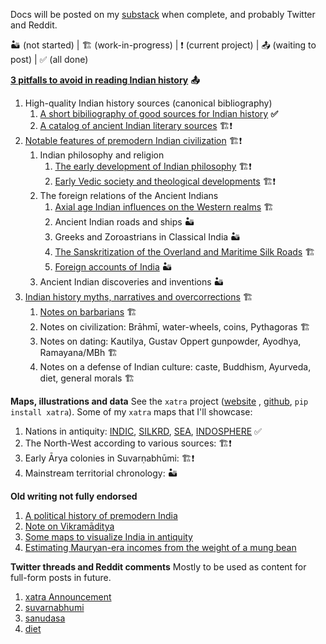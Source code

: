 Docs will be posted on my [substack](srajma.github.io/blog/) when complete, and probably Twitter and Reddit.

🏜️ (not started) | 🏗️ (work-in-progress) | ❗ (current project) | 📤 (waiting to post) | ✅ (all done)

**[3 pitfalls to avoid in reading Indian history](Articles/README.md)** **📤**

1. High-quality Indian history sources (canonical bibliography)
    1. [A short bibiliography of good sources for Indian history](Articles/sources/secondary.md) **✅**
    2. [A catalog of ancient Indian literary sources](Articles/sources/primary.md) 🏗️❗
2. [Notable features of premodern Indian civilization](Articles/features/README.md) 🏗️❗
    1. Indian philosophy and religion
        1. [The early development of Indian philosophy](Articles/features/hinduism/philosophy.md) 🏗️❗
        2. [Early Vedic society and theological developments](Articles/features/hinduism/theology.md) 🏗❗
    2. The foreign relations of the Ancient Indians
        1. [Axial age Indian influences on the Western realms](Articles/features/foreign/axial.md) 🏗️
        2. Ancient Indian roads and ships 🏜️
        3. Greeks and Zoroastrians in Classical India 🏜️
        4. [The Sanskritization of the Overland and Maritime Silk Roads](Articles/features/foreign/silkrd.md) 🏗️
        5. [Foreign accounts of India](Articles/features/foreign/accounts.md) 🏜️
    3. Ancient Indian discoveries and inventions 🏜️
3. [Indian history myths, narratives and overcorrections](Articles/myths/README.md) 🏗️
    1. [Notes on barbarians](Articles/myths/barbarians.md) 🏗️
    2. Notes on civilization: Brāhmī, water-wheels, coins, Pythagoras 🏗️
    3. Notes on dating: Kautilya, Gustav Oppert gunpowder, Ayodhya, Ramayana/MBh 🏗️
    4. Notes on a defense of Indian culture: caste, Buddhism, Ayurveda, diet, general morals 🏗️

**Maps, illustrations and data**
See the `xatra` project ([website](https://srajma.github.io/xatra/) , [github](https://github.com/srajma/xatra), `pip install xatra`). Some of my `xatra` maps that I'll showcase:
1. Nations in antiquity: [INDIC](https://srajma.github.io/xatra/examples/nations/INDIC.html), [SILKRD](https://srajma.github.io/xatra/examples/nations/SILKRD.html), [SEA](https://srajma.github.io/xatra/examples/nations/SEA.html), [INDOSPHERE](https://srajma.github.io/xatra/examples/nations/INDOSPHERE.html) ✅
2. The North-West according to various sources: 🏗️❗
3. Early Ārya colonies in Suvarṇabhūmi: 🏗️❗
4. Mainstream territorial chronology: 🏜️

**Old writing not fully endorsed**

1. [A political history of premodern India](Old/political_history.md)
2. [Note on Vikramāditya](https://www.reddit.com/r/IndiaSpeaks/comments/rh8dmd/vikramaditya_reconstructing_the_interregnum_of_57/)
3. [Some maps to visualize India in antiquity](Old/maps.md)
4. [Estimating Mauryan-era incomes from the weight of a mung bean](Old/income.md)

**Twitter threads and Reddit comments**
Mostly to be used as content for full-form posts in future.

1. [xatra Announcement](Twitter/xatra.md)
2. [suvarnabhumi](Twitter/suvarnabhumi.md)
3. [sanudasa](Twitter/sanudasa.md)
4. [diet](Twitter/diet.md)

